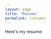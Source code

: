 ```yaml
---
layout: page
title: "Resume"
permalink: /resume/
---
```


Here's my resume:

<object data="/assets/Phuong-Pham-2023.pdf" width="100%" height="600"></object>
